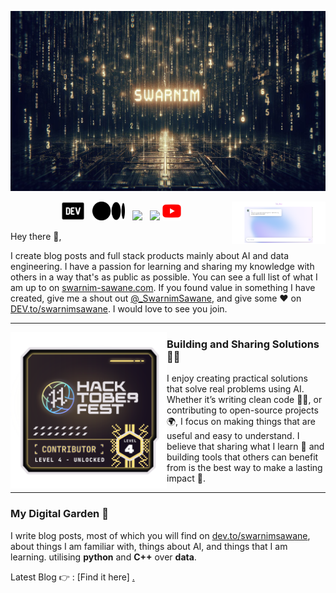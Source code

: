![Swarnim Sawane](icon/Designer.png)

<p align='center'>
  <a href="https://www.cloudraft.io/olly"><img width="150" align='right' src="icon\Demo.png"></a>
</p>

<p align='center'>
<a href="https://dev.to/swarnimsawane"><img height="30" src="icon\devto.png"></a>&nbsp;&nbsp;
<a href="https://medium.com/@swarnim.sawane"><img height="30" src="icon\medium-logo.png"></a>&nbsp;&nbsp;
<a href="https://www.instagram.com/swarnim_sawane/"><img height="30" src="https://github.com/WaylonWalker/WaylonWalker/blob/main/icon/instagram.jpg?raw=true"></a>&nbsp;&nbsp;
<a href="https://www.linkedin.com/in/swarnim-sawane/"><img height="30" src="https://github.com/WaylonWalker/WaylonWalker/blob/main/icon/linkedin.png?raw=true"></a>
<a href="https://youtube.com/@melodicious5698"><img height="30" src="icon\youtube.png"></a>
</p>

Hey there 👋,

I create blog posts and full stack products mainly about AI and data engineering.  I have a passion for learning and sharing my knowledge with others in a way that's as public as possible.  You can see a full list of what I am up to on [swarnim-sawane.com](https://swarnim-sawane.vercel.app/).  If you found value in something I have created, give me a shout out [@_SwarnimSawane](https://www.linkedin.com/in/swarnim-sawane/), and give some ♥ on [DEV.to/swarnimsawane](https://dev.to/swarnimsawane). I would love to see you join.

  ---
 
 <p>
  <img width="250" align='left' src="icon\hacktoberfest.png">
</p>
 
### Building and Sharing Solutions 🔧✨

I enjoy creating practical solutions that solve real problems using AI. Whether it’s writing clean code 🧑‍💻, or contributing to open-source projects 🌍, I focus on making things that are useful and easy to understand. I believe that sharing what I learn 📢 and building tools that others can benefit from is the best way to make a lasting impact 🌟.

 ---

### My Digital Garden 🌱

I write blog posts, most of which you will find on [dev.to/swarnimsawane](https://dev.to/swarnimsawane), about things I am familiar with, things about AI, and things that I am learning. utilising **python** and **C++** over **data**.  

Latest Blog 👉 : [Find it here] [.](https://medium.com/@swarnim.sawane/content-moderation-using-ai-a977f4864465)

